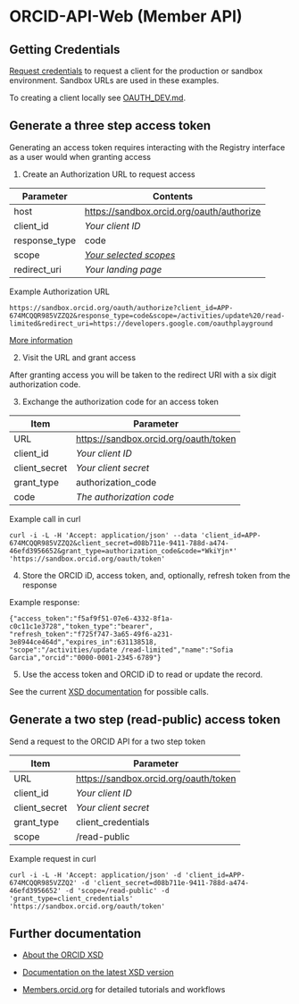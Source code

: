 # ORCID-API-Web (Member API)

## Getting Credentials
[Request credentials](https://qa.orcid.org/content/register-client-application) to request a client for the production or sandbox environment. Sandbox URLs are used in these examples.

To creating a client locally see [OAUTH_DEV.md](OAUTH_DEV.md).

## Generate a three step access token
Generating an access token requires interacting with the Registry interface as a user would when granting access

1. Create an Authorization URL to request access
	
| Parameter             |Contents               |
|--------------------|--------------------------|
| host 				| https://sandbox.orcid.org/oauth/authorize|
| client\_id 		| *Your client ID*|
| response\_type	| code|
| scope				| [*Your selected scopes*](https://github.com/ORCID/ORCID-Source/tree/master/orcid-model/src/main/resources/record_2.0#scopes)|
| redirect\_uri		| *Your landing page*|

Example Authorization URL

```https://sandbox.orcid.org/oauth/authorize?client_id=APP-674MCQQR985VZZQ2&response_type=code&scope=/activities/update%20/read-limited&redirect_uri=https://developers.google.com/oauthplayground```

[More information](http://members.orcid.org/api/resources/customize)

2. Visit the URL and grant access

After granting access you will be taken to the redirect URI with a six digit authorization code.

3. Exchange the authorization code for an access token

| Item               |Parameter               |
|--------------------|--------------------------|
| URL 				| https://sandbox.orcid.org/oauth/token|
| client\_id 		| *Your client ID*|
| client\_secret	| *Your client secret*|
| grant\_type		| authorization\_code|
| code				| *The authorization code*|

Example call in curl

```
curl -i -L -H 'Accept: application/json' --data 'client_id=APP-674MCQQR985VZZQ2&client_secret=d08b711e-9411-788d-a474-46efd3956652&grant_type=authorization_code&code=*WkiYjn*' 'https://sandbox.orcid.org/oauth/token'
```
4. Store the ORCID iD, access token, and, optionally, refresh token from the response

Example response:

```
{"access_token":"f5af9f51-07e6-4332-8f1a-c0c11c1e3728","token_type":"bearer",
"refresh_token":"f725f747-3a65-49f6-a231-3e8944ce464d","expires_in":631138518,
"scope":"/activities/update /read-limited","name":"Sofia Garcia","orcid":"0000-0001-2345-6789"}
```
5. Use the access token and ORCID iD to read or update the record.

See the current [XSD documentation](https://github.com/ORCID/ORCID-Source/tree/master/orcid-model/src/main/resources) for possible calls.

## Generate a two step (read-public) access token

Send a request to the ORCID API for a two step token

| Item              |Parameter               |
|-------------------|--------------------------|
| URL 				| https://sandbox.orcid.org/oauth/token|
| client\_id 		| *Your client ID*|
| client\_secret	| *Your client secret*|
| grant\_type		| client\_credentials|
| scope				| /read-public|

Example request in curl

```
curl -i -L -H 'Accept: application/json' -d 'client_id=APP-674MCQQR985VZZQ2' -d 'client_secret=d08b711e-9411-788d-a474-46efd3956652' -d 'scope=/read-public' -d 'grant_type=client_credentials' 'https://sandbox.orcid.org/oauth/token'
```
## Further documentation

* [About the ORCID XSD](https://github.com/ORCID/ORCID-Source/tree/master/orcid-model/src/main/resources)

* [Documentation on the latest XSD version](https://github.com/ORCID/ORCID-Source/blob/master/orcid-model/src/main/resources/record_2.0/README.md)

* [Members.orcid.org](https://members.orcid.org/api/) for detailed tutorials and workflows

